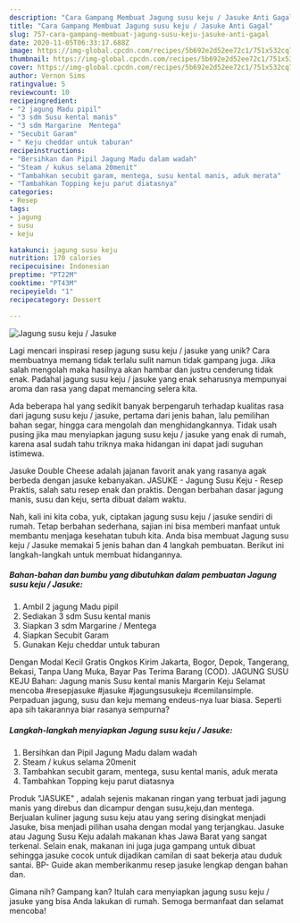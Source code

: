 ```yaml
---
description: "Cara Gampang Membuat Jagung susu keju / Jasuke Anti Gagal"
title: "Cara Gampang Membuat Jagung susu keju / Jasuke Anti Gagal"
slug: 757-cara-gampang-membuat-jagung-susu-keju-jasuke-anti-gagal
date: 2020-11-05T06:33:17.688Z
image: https://img-global.cpcdn.com/recipes/5b692e2d52ee72c1/751x532cq70/jagung-susu-keju-jasuke-foto-resep-utama.jpg
thumbnail: https://img-global.cpcdn.com/recipes/5b692e2d52ee72c1/751x532cq70/jagung-susu-keju-jasuke-foto-resep-utama.jpg
cover: https://img-global.cpcdn.com/recipes/5b692e2d52ee72c1/751x532cq70/jagung-susu-keju-jasuke-foto-resep-utama.jpg
author: Vernon Sims
ratingvalue: 5
reviewcount: 10
recipeingredient:
- "2 jagung Madu pipil"
- "3 sdm Susu kental manis"
- "3 sdm Margarine  Mentega"
- "Secubit Garam"
- " Keju cheddar untuk taburan"
recipeinstructions:
- "Bersihkan dan Pipil Jagung Madu dalam wadah"
- "Steam / kukus selama 20menit"
- "Tambahkan secubit garam, mentega, susu kental manis, aduk merata"
- "Tambahkan Topping keju parut diatasnya"
categories:
- Resep
tags:
- jagung
- susu
- keju

katakunci: jagung susu keju 
nutrition: 170 calories
recipecuisine: Indonesian
preptime: "PT22M"
cooktime: "PT43M"
recipeyield: "1"
recipecategory: Dessert

---
```



![Jagung susu keju / Jasuke](https://img-global.cpcdn.com/recipes/5b692e2d52ee72c1/751x532cq70/jagung-susu-keju-jasuke-foto-resep-utama.jpg)

Lagi mencari inspirasi resep jagung susu keju / jasuke yang unik? Cara membuatnya memang tidak terlalu sulit namun tidak gampang juga. Jika salah mengolah maka hasilnya akan hambar dan justru cenderung tidak enak. Padahal jagung susu keju / jasuke yang enak seharusnya mempunyai aroma dan rasa yang dapat memancing selera kita.

Ada beberapa hal yang sedikit banyak berpengaruh terhadap kualitas rasa dari jagung susu keju / jasuke, pertama dari jenis bahan, lalu pemilihan bahan segar, hingga cara mengolah dan menghidangkannya. Tidak usah pusing jika mau menyiapkan jagung susu keju / jasuke yang enak di rumah, karena asal sudah tahu triknya maka hidangan ini dapat jadi suguhan istimewa.

Jasuke Double Cheese adalah jajanan favorit anak yang rasanya agak berbeda dengan jasuke kebanyakan. JASUKE - Jagung Susu Keju - Resep Praktis, salah satu resep enak dan praktis. Dengan berbahan dasar jagung manis, susu dan keju, serta dibuat dalam waktu.


Nah, kali ini kita coba, yuk, ciptakan jagung susu keju / jasuke sendiri di rumah. Tetap berbahan sederhana, sajian ini bisa memberi manfaat untuk membantu menjaga kesehatan tubuh kita. Anda bisa membuat Jagung susu keju / Jasuke memakai 5 jenis bahan dan 4 langkah pembuatan. Berikut ini langkah-langkah untuk membuat hidangannya.

<!--inarticleads1-->

##### Bahan-bahan dan bumbu yang dibutuhkan dalam pembuatan Jagung susu keju / Jasuke:

1. Ambil 2 jagung Madu pipil
1. Sediakan 3 sdm Susu kental manis
1. Siapkan 3 sdm Margarine / Mentega
1. Siapkan Secubit Garam
1. Gunakan  Keju cheddar untuk taburan


Dengan Modal Kecil Gratis Ongkos Kirim Jakarta, Bogor, Depok, Tangerang, Bekasi, Tanpa Uang Muka, Bayar Pas Terima Barang (COD). JAGUNG SUSU KEJU Bahan: Jagung manis Susu kental manis Margarin Keju Selamat mencoba #resepjasuke #jasuke #jagungsusukeju #cemilansimple. Perpaduan jagung, susu dan keju memang endeus-nya luar biasa. Seperti apa sih takarannya biar rasanya sempurna? 

<!--inarticleads2-->

##### Langkah-langkah menyiapkan Jagung susu keju / Jasuke:

1. Bersihkan dan Pipil Jagung Madu dalam wadah
1. Steam / kukus selama 20menit
1. Tambahkan secubit garam, mentega, susu kental manis, aduk merata
1. Tambahkan Topping keju parut diatasnya


Produk &#34;JASUKE&#34; , adalah sejenis makanan ringan yang terbuat jadi jagung manis yang direbus dan dicampur dengan susu,keju,dan mentega. Berjualan kuliner jagung susu keju atau yang sering disingkat menjadi Jasuke, bisa menjadi pilihan usaha dengan modal yang terjangkau. Jasuke atau Jagung Susu Keju adalah makanan khas Jawa Barat yang sangat terkenal. Selain enak, makanan ini juga juga gampang untuk dibuat sehingga jasuke cocok untuk dijadikan camilan di saat bekerja atau duduk santai. BP- Guide akan memberikanmu resep jasuke lengkap dengan bahan dan. 

Gimana nih? Gampang kan? Itulah cara menyiapkan jagung susu keju / jasuke yang bisa Anda lakukan di rumah. Semoga bermanfaat dan selamat mencoba!
